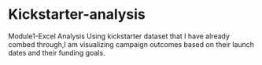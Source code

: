 # Kickstarter-analysis
Module1-Excel Analysis
Using kickstarter dataset that I have already combed through,I am visualizing campaign outcomes based on their launch dates and their funding goals.
